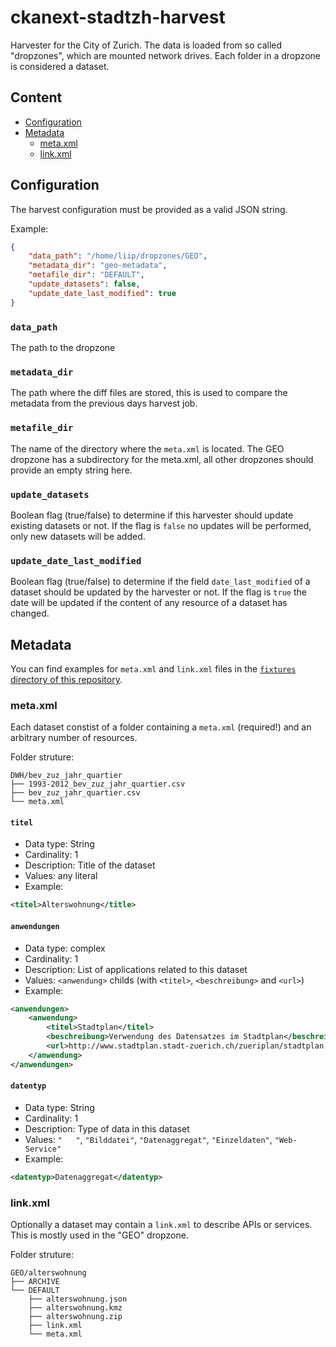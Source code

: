 ckanext-stadtzh-harvest
=======================

Harvester for the City of Zurich.
The data is loaded from so called "dropzones", which are mounted network drives.
Each folder in a dropzone is considered a dataset.

## Content

* [Configuration](#configuration)
* [Metadata](#metadata)
	* [meta.xml](#metaxml)
	* [link.xml](#linkxml)


## Configuration

The harvest configuration must be provided as a valid JSON string.

Example:

```json
{
    "data_path": "/home/liip/dropzones/GEO",
    "metadata_dir": "geo-metadata",
    "metafile_dir": "DEFAULT",
    "update_datasets": false,
    "update_date_last_modified": true
}
```

### `data_path`

The path to the dropzone

### `metadata_dir`

The path where the diff files are stored, this is used to compare the metadata from the previous days harvest job.

### `metafile_dir`

The name of the directory where the `meta.xml` is located.
The GEO dropzone has a subdirectory for the meta.xml, all other dropzones should provide an empty string here.

### `update_datasets`

Boolean flag (true/false) to determine if this harvester should update existing datasets or not.
If the flag is `false` no updates will be performed, only new datasets will be added.

### `update_date_last_modified`

Boolean flag (true/false) to determine if the field `date_last_modified` of a dataset should be updated by the harvester or not.
If the flag is `true` the date will be updated if the content of any resource of a dataset has changed.

## Metadata

You can find examples for `meta.xml` and `link.xml` files in the [`fixtures` directory of this repository](https://github.com/opendatazurich/ckanext-stadtzh-harvest/tree/master/ckanext/stadtzhharvest/tests/fixtures).

### meta.xml

Each dataset constist of a folder containing a `meta.xml` (required!) and an arbitrary number of resources.

Folder struture:
```
DWH/bev_zuz_jahr_quartier
├── 1993-2012_bev_zuz_jahr_quartier.csv
├── bev_zuz_jahr_quartier.csv
└── meta.xml
```


#### `titel`

* Data type: String
* Cardinality: 1
* Description: Title of the dataset
* Values: any literal
* Example:
```xml
<titel>Alterswohnung</title>
```

#### `anwendungen`

* Data type: complex
* Cardinality: 1
* Description: List of applications related to this dataset
* Values: `<anwendung>` childs (with `<titel>`, `<beschreibung>` and `<url>`)
* Example:
```xml
<anwendungen>
	<anwendung>
		<titel>Stadtplan</titel>
		<beschreibung>Verwendung des Datensatzes im Stadtplan</beschreibung>
		<url>http://www.stadtplan.stadt-zuerich.ch/zueriplan/stadtplan.aspx?2a672998-cfb2-473a-934d-c316e8b01ad3</url>
	</anwendung>
</anwendungen>
```

#### `datentyp`

* Data type: String
* Cardinality: 1
* Description: Type of data in this dataset
* Values: `"   "`, `"Bilddatei"`, `"Datenaggregat"`, `"Einzeldaten"`, `"Web-Service"`
* Example:
```xml
<datentyp>Datenaggregat</datentyp>
```

### link.xml

Optionally a dataset may contain a `link.xml` to describe APIs or services.
This is mostly used in the "GEO" dropzone.

Folder struture:
```
GEO/alterswohnung
├── ARCHIVE
└── DEFAULT
    ├── alterswohnung.json
    ├── alterswohnung.kmz
    ├── alterswohnung.zip
    ├── link.xml
    └── meta.xml
```




